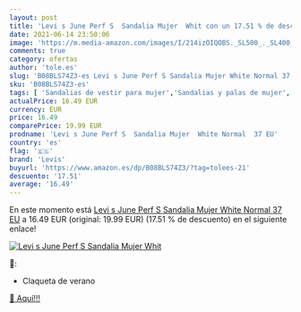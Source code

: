 ```yaml
---
layout: post
title: 'Levi s June Perf S  Sandalia Mujer  Whit con un 17.51 % de descuento'
date: 2021-06-14 23:50:06
image: 'https://m.media-amazon.com/images/I/214izOIQOBS._SL500_._SL400_.jpg'
comments: true
category: ofertas
author: 'tole.es'
slug: 'B08BLS74Z3-es Levi s June Perf S Sandalia Mujer White Normal 37 EU'
sku: 'B08BLS74Z3-es'
tags: [ 'Sandalias de vestir para mujer','Sandalias y palas de mujer','Zapatos','Zapatos para mujer','Zapatos y complementos','levis','sandalia', ]
actualPrice: 16.49 EUR
currency: EUR
price: 16.49
comparePrice: 19.99 EUR
prodname: 'Levi s June Perf S  Sandalia Mujer  White Normal  37 EU'
country: 'es'
flag: '🇪🇸'
brand: 'Levis'
buyurl: 'https://www.amazon.es/dp/B08BLS74Z3/?tag=tolees-21'
descuento: '17.51'
average: '16.49'
---
```


En este momento está [Levi s June Perf S  Sandalia Mujer  White Normal  37 EU](https://www.amazon.es/dp/B08BLS74Z3/?tag=tolees-21) a 16.49 EUR (original: 19.99 EUR) (17.51 %  de descuento) en el siguiente enlace!

[![Levi s June Perf S  Sandalia Mujer  Whit](https://m.media-amazon.com/images/I/214izOIQOBS._SL500_._SL400_.jpg)](https://www.amazon.es/dp/B08BLS74Z3/?tag=tolees-21)

🔎:

- Claqueta de verano

[🛒 Aquí!!!](https://www.amazon.es/dp/B08BLS74Z3/?tag=tolees-21)

